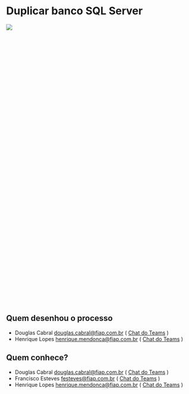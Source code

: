 # Duplicar banco SQL Server

<div style="height: 750px; overflow-x:scroll;">
  <img src="../duplicar-banco-sql-server.svg" style="max-width: initial;">
</div>

## Quem desenhou o processo
- Douglas Cabral <douglas.cabral@fiap.com.br>
  ( [Chat do Teams](https://teams.microsoft.com/l/chat/0/?users=douglas.cabral@fiap.com.br) )
- Henrique Lopes <henrique.mendonca@fiap.com.br>
  ( [Chat do Teams](https://teams.microsoft.com/l/chat/0/?users=henrique.mendonca@fiap.com.br) )


## Quem conhece?
- Douglas Cabral <douglas.cabral@fiap.com.br>
  ( [Chat do Teams](https://teams.microsoft.com/l/chat/0/?users=douglas.cabral@fiap.com.br) )
- Francisco Esteves <festeves@fiap.com.br>
  ( [Chat do Teams](https://teams.microsoft.com/l/chat/0/?users=festeves@fiap.com.br) )
- Henrique Lopes <henrique.mendonca@fiap.com.br>
  ( [Chat do Teams](https://teams.microsoft.com/l/chat/0/?users=henrique.mendonca@fiap.com.br) )